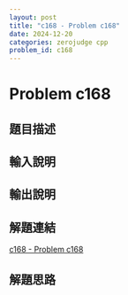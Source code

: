 ```yaml
---
layout: post
title: "c168 - Problem c168"
date: 2024-12-20
categories: zerojudge cpp
problem_id: c168
---
```


# Problem c168

## 題目描述



## 輸入說明



## 輸出說明



## 解題連結

[c168 - Problem c168](https://zerojudge.tw/ShowProblem?problemid=c168)

## 解題思路

